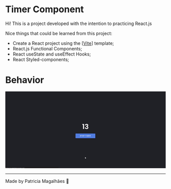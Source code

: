 
# Timer Component

Hi! This is a project developed with the intention to practicing React.js

Nice things that could be learned from this project:

-   Create a React project using the [[Vite](https://vitejs.dev/)] template;
- React.js Functional Components;
- React useState and useEffect Hooks;
- React Styled-components;


# Behavior

![Image](https://github.com/pmagalhaes2/timer-component/blob/main/src/assets/timer-component.gif?raw=true)

---

Made by Patricia Magalhães 💙